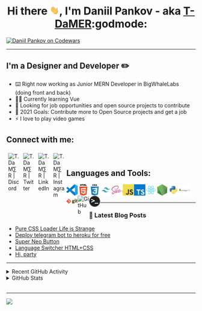 <h1 align="center">Hi there&nbsp;<img src="https://raw.githubusercontent.com/ABSphreak/ABSphreak/master/gifs/Hi.gif" height="24">,  I'm Daniil Pankov - aka <a href="https://t-damer.github.io/myPortfolio/#/">T-DaMER</a>:godmode:</h1> 


<!-- [![Website](https://img.shields.io/website?label=https://github.com/T-Damer/myPortfolio&style=for-the-badge&url=https%3A%2F%2Fhttps://github.com/T-Damer/myPortfolio)](https://github.com/T-Damer/myPortfolio) -->

<!-- <a href="https://stackoverflow.com/users/14385332/t-damer"><img src="https://stackoverflow.com/users/flair/14385332.png?theme=dark" width="208" height="58" alt="profile for T_DaMER at Stack Overflow, Q&amp;A for professional and enthusiast programmers" title="profile for T_DaMER at Stack Overflow, Q&amp;A for professional and enthusiast programmers"></a> -->

<a href="https://www.codewars.com/users/T_DaMER/"><img src="https://www.codewars.com/users/T_DaMER/badges/large" alt="Daniil Pankov on Codewars" title="Daniil Pankov on Codewars"></a>

---

## I'm a Designer and Developer ✏️

- ⌨️ Right now working as Junior MERN Developer in BigWhaleLabs (doing front and back)
- 👨‍🎓 Currently learning Vue
- 👀 Looking for job opportunities and open source projects to contribute
- 🏹 2021 Goals: Contribute more to Open Source projects and get a job
- ⚡ I love to play video games

## Connect with me:

[<img style="margin: 5px" align="left" alt="T.DaM∑R | Discord" width="30px" src="https://discord.com/assets/3437c10597c1526c3dbd98c737c2bcae.svg" />][discord]
[<img style="margin: 5px" align="left" alt="T.DaM∑R | Twitter" width="30px" src="https://static.cdnlogo.com/logos/t/96/twitter-icon.svg" />][twitter]
[<img style="margin: 5px" align="left" alt="T.DaM∑R | LinkedIn" width="30px" src="https://img.icons8.com/color/480/000000/linkedin-circled--v1.png" />][linkedin]
[<img style="margin: 5px" align="left" alt="T.DaM∑R | Instagram" width="30px" src="https://cdn3.iconfinder.com/data/icons/2018-social-media-logotypes/1000/2018_social_media_popular_app_logo_instagram-256.png" />][instagram]

<br />

## Languages and Tools:

[<img align="left" alt="Visual Studio Code" width="30px" src="https://raw.githubusercontent.com/github/explore/80688e429a7d4ef2fca1e82350fe8e3517d3494d/topics/visual-studio-code/visual-studio-code.png" />][thisrepo]
[<img align="left" alt="HTML5" width="30px" src="https://raw.githubusercontent.com/github/explore/80688e429a7d4ef2fca1e82350fe8e3517d3494d/topics/html/html.png" />][thisrepo]
[<img align="left" alt="CSS3" width="30px" src="https://raw.githubusercontent.com/github/explore/80688e429a7d4ef2fca1e82350fe8e3517d3494d/topics/css/css.png" />][thisrepo]
[<img align="left" alt="Tailwind" width="30px" src="https://raw.githubusercontent.com/github/explore/80688e429a7d4ef2fca1e82350fe8e3517d3494d/topics/tailwind/tailwind.png" />][thisrepo]
[<img align="left" alt="Sass" width="30px" src="https://raw.githubusercontent.com/github/explore/80688e429a7d4ef2fca1e82350fe8e3517d3494d/topics/sass/sass.png" />][thisrepo]
[<img align="left" alt="JavaScript" width="30px" src="https://raw.githubusercontent.com/github/explore/80688e429a7d4ef2fca1e82350fe8e3517d3494d/topics/javascript/javascript.png" />][thisrepo]
[<img align="left" alt="TypeScript" width="30px" src="https://raw.githubusercontent.com/github/explore/80688e429a7d4ef2fca1e82350fe8e3517d3494d/topics/typescript/typescript.png" />][thisrepo]
[<img align="left" alt="React" width="30px" src="https://raw.githubusercontent.com/github/explore/80688e429a7d4ef2fca1e82350fe8e3517d3494d/topics/react/react.png" />][thisrepo]
[<img align="left" alt="Node.js" width="30px" src="https://raw.githubusercontent.com/github/explore/80688e429a7d4ef2fca1e82350fe8e3517d3494d/topics/nodejs/nodejs.png" />][thisrepo]
[<img align="left" alt="Python" width="30px" src="https://raw.githubusercontent.com/github/explore/80688e429a7d4ef2fca1e82350fe8e3517d3494d/topics/python/python.png" />][thisrepo]
[<img align="left" alt="MongoDB" width="30px" src="https://raw.githubusercontent.com/github/explore/80688e429a7d4ef2fca1e82350fe8e3517d3494d/topics/mongodb/mongodb.png" />][thisrepo]
[<img align="left" alt="Git" width="30px" src="https://raw.githubusercontent.com/github/explore/80688e429a7d4ef2fca1e82350fe8e3517d3494d/topics/git/git.png" />][thisrepo]
[<img align="left" alt="GitHub" width="30px" src="https://cdn.iconscout.com/icon/free/png-256/developer-tool-1889494-1597554.png" />][thisrepo]
[<img align="left" alt="Terminal" width="30px" src="https://raw.githubusercontent.com/github/explore/80688e429a7d4ef2fca1e82350fe8e3517d3494d/topics/terminal/terminal.png" />][thisrepo]

<br />
<br />

---

### 📕 Latest Blog Posts

<!-- BLOG-POST-LIST:START -->
- [Pure CSS Loader Life is Strange](https://dev.to/tdamer/pure-css-loader-life-is-strange-1bod)
- [Deploy telegram bot to heroku for free](https://dev.to/tdamer/deploy-telegram-bot-to-heroku-for-free-h67)
- [Super Neo Button](https://dev.to/tdamer/super-neo-button-4k74)
- [Language Switcher HTML+CSS](https://dev.to/tdamer/language-switcher-html-css-4flg)
- [Hi, party](https://dev.to/tdamer/hi-party-40dl)
<!-- BLOG-POST-LIST:END -->

---

<details>
  <summary>Recent GitHub Activity</summary>
  
<!--RECENT_ACTIVITY:start-->
1. 💪 Opened PR [#2](https://github.com/Borodutch/frontend-starter-react/pull/2) in [Borodutch/frontend-starter-react](https://github.com/Borodutch/frontend-starter-react)
2. 💪 Opened PR [#75](https://github.com/Borodutch/backend-starter/pull/75) in [Borodutch/backend-starter](https://github.com/Borodutch/backend-starter)
3. 🔱 Forked [T-Damer/frontend-starter-react](https://github.com/T-Damer/frontend-starter-react) from [Borodutch/frontend-starter-react](https://github.com/Borodutch/frontend-starter-react)
4. 🔱 Forked [T-Damer/backend-starter](https://github.com/T-Damer/backend-starter) from [Borodutch/backend-starter](https://github.com/Borodutch/backend-starter)
5. 📔 Created new repository [T-Damer/PERNShop](https://github.com/T-Damer/PERNShop)
<!--RECENT_ACTIVITY:end-->

<!--RECENT_ACTIVITY:last_update-->
Last Updated: Saturday, October 23rd, 2021, 3:18:25 AM
<!--RECENT_ACTIVITY:last_update_end-->

</details>

<details>
  <summary>GitHub Stats</summary>
<img align="left" alt="T.DaM∑R's GitHub Stats" src="https://github-readme-stats.vercel.app/api?username=T-Damer&&show_icons=true&title_color=ffffff&icon_color=ffcc33&text_color=ffcc33&bg_color=151515" />
</details>

<br />

---

<a href="https://www.buymeacoffee.com/tdamer"><img src="https://img.buymeacoffee.com/button-api/?text=Support me with a coffee&emoji=☕️&slug=tdamer&button_colour=ffcc33&font_colour=000&font_family=Lato&outline_colour=000&coffee_colour=000"></a>

[website]: https://t-damer.github.io/myPortfolio/#/
[discord]: https://discord.com/users/287475060493516810
[twitter]: https://twitter.com/True_Damer
[instagram]: https://www.instagram.com/t_damer/
[linkedin]: https://linkedin.com/in/t-damer
[thisrepo]: https://github.com/T-Damer/
